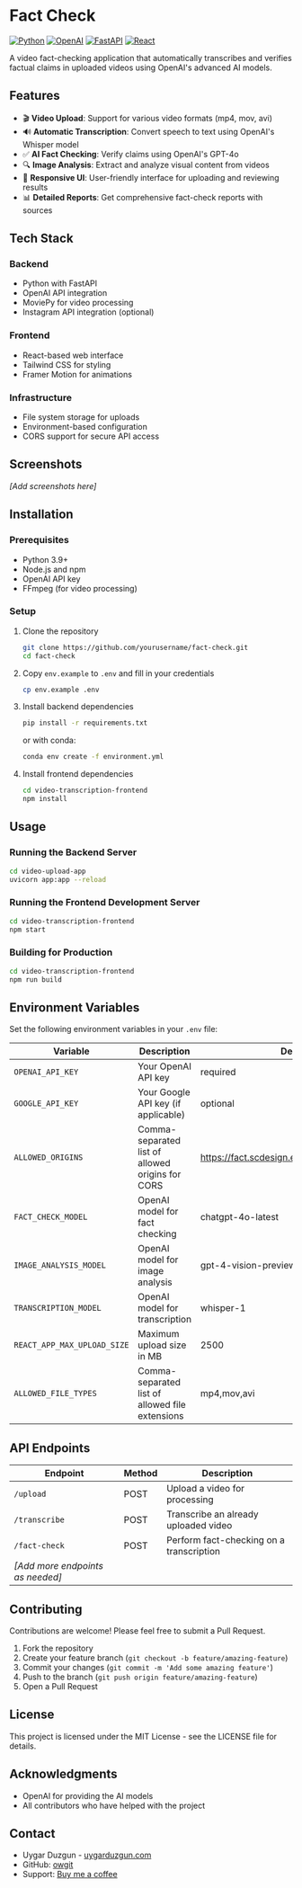 # Fact Check

[![Python](https://img.shields.io/badge/Python-3.9%2B-blue)](https://www.python.org/)
[![OpenAI](https://img.shields.io/badge/OpenAI-API-green)](https://openai.com/)
[![FastAPI](https://img.shields.io/badge/FastAPI-Framework-009688)](https://fastapi.tiangolo.com/)
[![React](https://img.shields.io/badge/React-Frontend-61DAFB)](https://reactjs.org/)

A video fact-checking application that automatically transcribes and verifies factual claims in uploaded videos using OpenAI's advanced AI models.

## Features

- 🎬 **Video Upload**: Support for various video formats (mp4, mov, avi)
- 🔊 **Automatic Transcription**: Convert speech to text using OpenAI's Whisper model
- ✅ **AI Fact Checking**: Verify claims using OpenAI's GPT-4o
- 🔍 **Image Analysis**: Extract and analyze visual content from videos
- 📱 **Responsive UI**: User-friendly interface for uploading and reviewing results
- 📊 **Detailed Reports**: Get comprehensive fact-check reports with sources

## Tech Stack

### Backend
- Python with FastAPI
- OpenAI API integration
- MoviePy for video processing
- Instagram API integration (optional)

### Frontend
- React-based web interface
- Tailwind CSS for styling
- Framer Motion for animations

### Infrastructure
- File system storage for uploads
- Environment-based configuration
- CORS support for secure API access

## Screenshots

_[Add screenshots here]_

## Installation

### Prerequisites
- Python 3.9+
- Node.js and npm
- OpenAI API key
- FFmpeg (for video processing)

### Setup

1. Clone the repository
   ```bash
   git clone https://github.com/yourusername/fact-check.git
   cd fact-check
   ```

2. Copy `env.example` to `.env` and fill in your credentials
   ```bash
   cp env.example .env
   ```

3. Install backend dependencies
   ```bash
   pip install -r requirements.txt
   ```
   or with conda:
   ```bash
   conda env create -f environment.yml
   ```

4. Install frontend dependencies
   ```bash
   cd video-transcription-frontend
   npm install
   ```

## Usage

### Running the Backend Server

```bash
cd video-upload-app
uvicorn app:app --reload
```

### Running the Frontend Development Server

```bash
cd video-transcription-frontend
npm start
```

### Building for Production

```bash
cd video-transcription-frontend
npm run build
```

## Environment Variables

Set the following environment variables in your `.env` file:

| Variable | Description | Default |
|----------|-------------|---------|
| `OPENAI_API_KEY` | Your OpenAI API key | required |
| `GOOGLE_API_KEY` | Your Google API key (if applicable) | optional |
| `ALLOWED_ORIGINS` | Comma-separated list of allowed origins for CORS | https://fact.scdesign.eu,http://localhost:3000 |
| `FACT_CHECK_MODEL` | OpenAI model for fact checking | chatgpt-4o-latest |
| `IMAGE_ANALYSIS_MODEL` | OpenAI model for image analysis | gpt-4-vision-preview |
| `TRANSCRIPTION_MODEL` | OpenAI model for transcription | whisper-1 |
| `REACT_APP_MAX_UPLOAD_SIZE` | Maximum upload size in MB | 2500 |
| `ALLOWED_FILE_TYPES` | Comma-separated list of allowed file extensions | mp4,mov,avi |

## API Endpoints

| Endpoint | Method | Description |
|----------|--------|-------------|
| `/upload` | POST | Upload a video for processing |
| `/transcribe` | POST | Transcribe an already uploaded video |
| `/fact-check` | POST | Perform fact-checking on a transcription |
| _[Add more endpoints as needed]_ |

## Contributing

Contributions are welcome! Please feel free to submit a Pull Request.

1. Fork the repository
2. Create your feature branch (`git checkout -b feature/amazing-feature`)
3. Commit your changes (`git commit -m 'Add some amazing feature'`)
4. Push to the branch (`git push origin feature/amazing-feature`)
5. Open a Pull Request

## License

This project is licensed under the MIT License - see the LICENSE file for details.

## Acknowledgments

- OpenAI for providing the AI models
- All contributors who have helped with the project

## Contact

- Uygar Duzgun - [uygarduzgun.com](https://uygarduzgun.com)
- GitHub: [owgit](https://github.com/owgit)
- Support: [Buy me a coffee](https://buymeacoffee.com/uygarduzgun) 